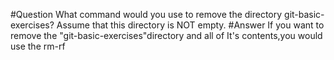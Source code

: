 #Question
What command would you use to remove the directory git-basic-exercises? Assume that this directory is NOT empty.
#Answer
If you want to remove the "git-basic-exercises"directory and all of It's contents,you would use the rm-rf

